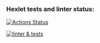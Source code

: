 ### Hexlet tests and linter status:
[![Actions Status](https://github.com/Werstad/rails-project-63/workflows/hexlet-check/badge.svg)](https://github.com/Werstad/rails-project-63/actions)

[![linter & tests](https://github.com/asagafonov/rails-project-63/actions/workflows/hexlet-code.yml/badge.svg)](https://github.com/asagafonov/rails-project-63/actions/workflows/hexlet-code.yml)
